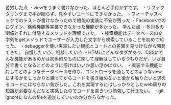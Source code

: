 苦労した点
・viewをうまく書けなかった、ほとんど手付かずです。
・リファクタリングまで手が回らず、見やすいコードにできなかった。
・フィーチャスペックでのテストが書けなかったので機能の実装に不安が残った
・Facebookでのログイン、検索機能等実装できなかった機能が多かった。
学んだ点
・多対多の関係とそれに付随するメソッドを理解できた。
・検索機能はデータベースの文字列をgetメソッドでユーザーが入力した文字から検索していることを初めて知った。
・debuggerを使い実装したい機能とコードとの差異を見つけながら開発できた。
自慢したい点、相談したい点
・HTMLにどんなタグがあり、CSSにどんな機能があるのかは初歩的なものに関して理解はしているつもりだが、いざ自分で書くとなるとどのように描けばいいか思い浮かばない。
・実装する機能に対してどのようなデータベースを作り、コントローラを通してどのようなviewにするかをしっかりと練ってからコードを書き始めないと後から触りたいと思えるコードにはならない気がした。これを実現するにはしっかりとしたweb周りの知識が必要なんだなと実感したのでコードを書きつつ勉強して行きたい。
・git ignoreになんのfileを追加していいのか分からなかった。
